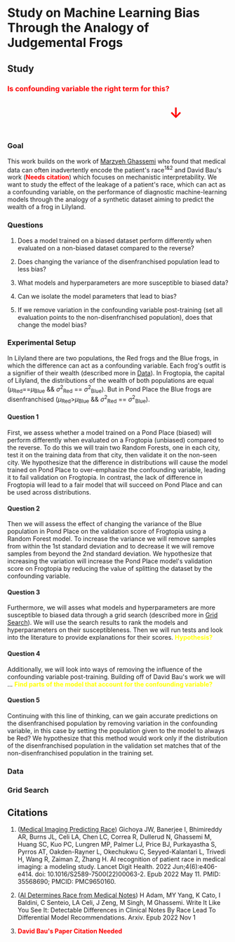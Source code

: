 # Study on Machine Learning Bias Through the Analogy of Judgemental Frogs

## Study

### <b style='color: red; display: flex;'>Is confounding variable the right term for this? <h1>&#8595;</h1></b>

### Goal

This work builds on the work of [Marzyeh Ghassemi](https://healthyml.org/) who found that medical data can often inadvertently encode the patient's race<sup>1&2</sup> and David Bau's work (<b style='color: red;'>Needs citation</b>) which focuses on mechanistic interpretability. We want to study the effect of the leakage of a patient's race, which can act as a confounding variable, on the performance of diagnostic machine-learning models through the analogy of a synthetic dataset aiming to predict the wealth of a frog in Lilyland.

### Questions

1. Does a model trained on a biased dataset perform differently when evaluated on a non-biased dataset compared to the reverse?

2. Does changing the variance of the disenfranchised population lead to less bias?

3. What models and hyperparameters are more susceptible to biased data?

4. Can we isolate the model parameters that lead to bias?

5. If we remove variation in the confounding variable post-training (set all evaluation points to the non-disenfranchised population), does that change the model bias?

### Experimental Setup

In Lilyland there are two populations, the Red frogs and the Blue frogs, in which the difference can act as a confounding variable. Each frog's outfit is a signifier of their wealth (described more in [Data](#data)). In Frogtopia, the capital of Lilyland, the distributions of the wealth of both populations are equal ($\mu$<sub>Red</sub>==$\mu$<sub>Blue</sub> && $\sigma^2$<sub>Red</sub> == $\sigma^2$<sub>Blue</sub>). But in Pond Place the Blue frogs are disenfranchised ($\mu$<sub>Red</sub>>$\mu$<sub>Blue</sub> && $\sigma^2$<sub>Red</sub> == $\sigma^2$<sub>Blue</sub>).

#### Question 1
First, we assess whether a model trained on a Pond Place (biased) will perform differently when evaluated on a Frogtopia (unbiased) compared to the reverse. To do this we will train two Random Forests, one in each city, test it on the training data from that city, then validate it on the non-seen city. We hypothesize that the difference in distributions will cause the model trained on Pond Place to over-emphasize the confounding variable, leading it to fail validation on Frogtopia. In contrast, the lack of difference in Frogtopia will lead to a fair model that will succeed on Pond Place and can be used across distributions.

#### Question 2
Then we will assess the effect of changing the variance of the Blue population in Pond Place on the validation score of Frogtopia using a Random Forest model. To increase the variance we will remove samples from within the 1st standard deviation and to decrease it we will remove samples from beyond the 2nd standard deviation. We hypothesize that increasing the variation will increase the Pond Place model's validation score on Frogtopia by reducing the value of splitting the dataset by the confounding variable.

#### Question 3
Furthermore, we will asses what models and hyperparameters are more susceptible to biased data through a grid search (described more in [Grid Search](#grid-search)). We will use the search results to rank the models and hyperparameters on their susceptibleness. Then we will run tests and look into the literature to provide explanations for their scores. <b style='color: yellow;'>Hypothesis?</b>


#### Question 4
Additionally, we will look into ways of removing the influence of the confounding variable post-training. Building off of David Bau's work we will ... <b style='color: yellow;'>Find parts of the model that account for the confounding variable?</b>

#### Question 5
Continuing with this line of thinking, can we gain accurate predictions on the disenfranchised population by removing variation in the confounding variable, in this case by setting the population given to the model to always be Red? We hypothesize that this method would work only if the distribution of the disenfranchised population in the validation set matches that of the non-disenfranchised population in the training set.

### Data

### Grid Search

## Citations

 1. ([Medical Imaging Predicting Race](https://pubmed.ncbi.nlm.nih.gov/35568690/)) Gichoya JW, Banerjee I, Bhimireddy AR, Burns JL, Celi LA, Chen LC, Correa R, Dullerud N, Ghassemi M, Huang SC, Kuo PC, Lungren MP, Palmer LJ, Price BJ, Purkayastha S, Pyrros AT, Oakden-Rayner L, Okechukwu C, Seyyed-Kalantari L, Trivedi H, Wang R, Zaiman Z, Zhang H. AI recognition of patient race in medical imaging: a modeling study. Lancet Digit Health. 2022 Jun;4(6):e406-e414. doi: 10.1016/S2589-7500(22)00063-2. Epub 2022 May 11. PMID: 35568690; PMCID: PMC9650160.

 2. ([AI Determines Race from Medical Notes](https://arxiv.org/pdf/2205.03931)) H Adam, MY Yang, K Cato, I Baldini, C Senteio, LA Celi, J Zeng, M Singh, M Ghassemi. Write It Like You See It: Detectable Differences in Clinical Notes By Race Lead To Differential Model Recommendations. Arxiv. Epub 2022 Nov 1

 3. <b style='color: red;'>David Bau's Paper Citation Needed</b>
